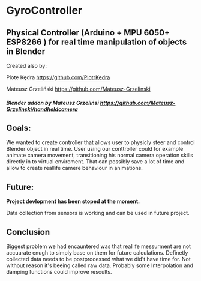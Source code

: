# GyroController
## Physical Controller (Arduino + MPU 6050+ ESP8266 ) for real time manipulation of objects in Blender
Created also by:

Piote Kędra https://github.com/PiotrKedra

Mateusz Grzeliński  https://github.com/Mateusz-Grzelinski

#### *Blender addon by Mateusz Grzelińsi https://github.com/Mateusz-Grzelinski/handheldcamera*



## Goals:
We wanted to create controller that allows user to physicly steer and control Blender object in real time.
User using our conttroller could for example animate camera movement, transitioning his normal camera operation skills directly in to virtual enviroment. That can possibly save a lot of time and allow to create reallife camere behaviour in animations.

## Future:
**Project devlopment has been stoped at the moment.**

Data collection from sensors is working and can be used in future project.

## Conclusion
Biggest problem we had encauntered was that reallife messurment are not accuarate enugh to simply base on them for future calculations. Definetly collected data needs to be postprocessed what we did't have time for. Not without reason it's beeing called raw data. Probably some Interpolation and damping functions could improve resoults.
